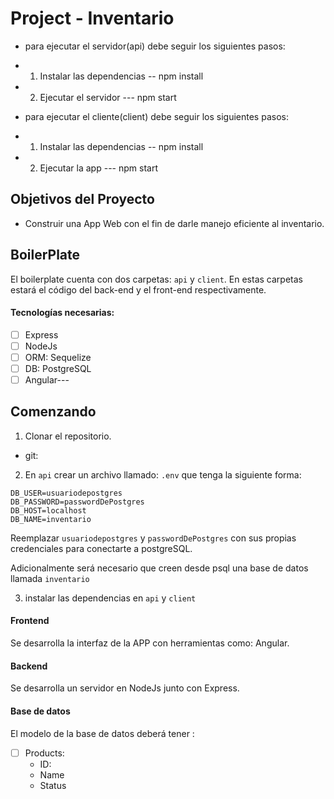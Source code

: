 # Project - Inventario
- para ejecutar el servidor(api) debe seguir los siguientes pasos:
- 1. Instalar las dependencias -- npm install 
- 2. Ejecutar el servidor --- npm start  

- para ejecutar el cliente(client) debe seguir los siguientes pasos:
- 1. Instalar las dependencias -- npm install 
- 2. Ejecutar la app --- npm start  

## Objetivos del Proyecto

- Construir una App Web con el fin de darle manejo eficiente al inventario.

## BoilerPlate

El boilerplate cuenta con dos carpetas: `api` y `client`. En estas carpetas estará el código del back-end y el front-end respectivamente.

#### Tecnologías necesarias:
- [ ] Express
- [ ] NodeJs
- [ ] ORM: Sequelize
- [ ] DB: PostgreSQL
- [ ] Angular---

## Comenzando

 1. Clonar el repositorio.
 - git:  
 2. En `api` crear un archivo llamado: `.env` que tenga la siguiente forma: 
 
```
DB_USER=usuariodepostgres
DB_PASSWORD=passwordDePostgres
DB_HOST=localhost
DB_NAME=inventario   
```

Reemplazar `usuariodepostgres` y `passwordDePostgres` con sus propias credenciales para conectarte a postgreSQL. 

Adicionalmente será necesario que creen desde psql una base de datos llamada `inventario`

 3. instalar las dependencias en `api` y `client`
 

#### Frontend

Se desarrolla la interfaz de la APP con herramientas como: Angular.

#### Backend

Se desarrolla un servidor en NodeJs junto con Express.


#### Base de datos

El modelo de la base de datos deberá tener :

- [ ] Products:
  - ID: 
  - Name
  - Status
  



